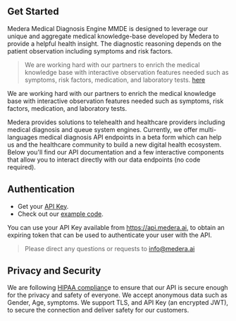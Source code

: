 ## Get Started

Medera Medical Diagnosis Engine MMDE is designed to leverage our unique and aggregate medical knowledge-base developed by Medera to provide a helpful health insight. The diagnostic reasoning depends on the patient observation including symptoms and risk factors.

> We are working hard with our partners to enrich the medical knowledge base with interactive observation features needed such as symptoms, risk factors, medication, and laboratory tests. [here]()

We are working hard with our partners to enrich the medical knowledge base with interactive observation features needed such as symptoms, risk factors, medication, and laboratory tests. 


Medera provides solutions to telehealth and healthcare providers including medical diagnosis and queue system engines. Currently, we offer multi-languages medical diagnosis API endpoints in a beta form which can help us and the healthcare community to build a new digital health ecosystem.
Below you'll find our API documentation and a few interactive components that allow you to interact directly with our data endpoints (no code required). 



## Authentication
- Get your [API Key](https://api.medera.ai).
- Check out our [example code](https://docs.medera.ai).

You can use your API Key available from https://api.medera.ai, to obtain an expiring token that can be used to authenticate your user with the API.

>  Please direct any questions or requests to info@medera.ai 


## Privacy and Security

We are following [HIPAA complianc](https://www.hhs.gov/hipaa/for-professionals/security/laws-regulations/index.html)e to ensure that our API is secure enough for the privacy and safety of everyone. We accept anonymous data such as Gender, Age, symptoms. 
We support TLS, and API Key (an encrypted JWT), to secure the connection and deliver safety for our customers.
